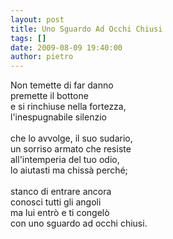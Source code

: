 ```yaml
---
layout: post
title: Uno Sguardo Ad Occhi Chiusi
tags: []
date: 2009-08-09 19:40:00
author: pietro
---
```

Non temette di far danno<br/>premette il bottone<br/>e si rinchiuse nella fortezza,<br/>l'inespugnabile silenzio<br/><br/>che lo avvolge, il suo sudario,<br/>un sorriso armato che resiste<br/>all'intemperia del tuo odio,<br/>lo aiutasti ma chissà perché;<br/><br/>stanco di entrare ancora<br/>conosci tutti gli angoli<br/>ma lui entrò e ti congelò<br/>con uno sguardo ad occhi chiusi.
